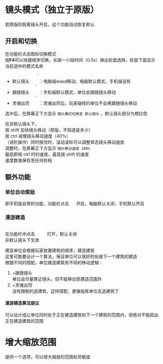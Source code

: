 # 镜头模式（独立于原版）
若原版的脱离镜头开启，这个功能自动恢复默认
## 开启和切换
在功能栏点击图标切换模式  
按**F4**可以快捷顺序切换，长按一小段时间（0.5s）弹出轮盘选择，轮盘下面显示当前选中的模式名称
- 默认镜头![alt text](图/defaultCamera.png)：电脑端wasd移动，电脑默认模式，手机端没有
- 跟随镜头![alt text](图/followCamera.png)：手机端默认模式，单位会跟随镜头移动
- 灵魂出窍![alt text](图/soulEscape.png)：灵魂出窍后，玩家操控的单位不会再跟随镜头移动

选中后，在屏幕正下方显示 `镜头模式切换至 默认镜头` ，默认镜头部分为橙红色  

在非默认镜头下，  
按 shift 加快镜头移动（原版，不知道是多少）   
按 ctrl 减慢镜头移动速度（40%）  
（进阶操作）同时按住时，滚动滚轮可以调整常态镜头移动速度  
调整时，在屏幕正下方显示 `镜头移动速度 100%`  
最低即按 ctrl 时的速度，最高按 shift 的速度  
速度数值保存至任何存档


## 额外功能
### 单位自动索敌
即手机版自带的功能，功能栏点击 ![alt text](图/target.png) 开启，电脑默认关闭，手机默认开启
### 漫游建造
在功能栏中点击 ![alt text](图/nomadicBuilding.png) 打开，默认关闭  
非默认镜头下生效  

建造单位会根据玩家放置建筑的顺序，建造建筑   
这里可能要设计一个算法，保证单位可以很好的衔接下一个建筑的建造  
根据不同的搭配，单位建造建筑有不同的移动逻辑：
1. +跟随镜头  
单位会尽量靠近镜头，但不能移动至建造范围外  
2. +灵魂出窍  
没有限制的造建筑，这样搭配，更像指挥单位去造建筑了 

#### 漫游建造算法提议
可以设计成让单位同时处于正在建造建筑和下一个建筑的范围内，但绝对不能超出正在建造建筑的范围

# 增大缩放范围
提供一个选项，可以增大缩放的范围和灵敏度